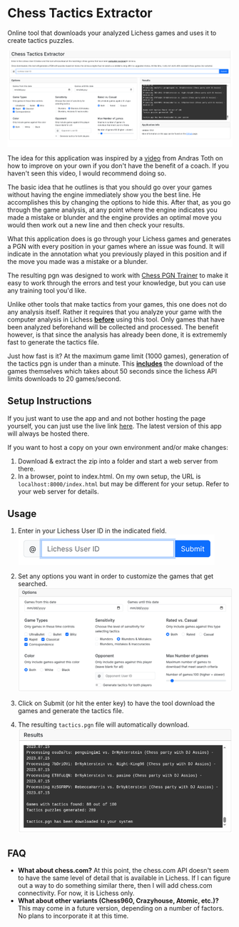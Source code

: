 # Chess Tactics Extractor
Online tool that downloads your analyzed Lichess games and uses it to create tactics puzzles.

![screenshot](./public/screenshots/program.png)

The idea for this application was inspired by a [video](https://www.youtube.com/watch?v=f8QrRbmaHxE) from Andras Toth on how to improve on your own if you don't have the benefit of a coach.  If you haven't seen this video, I would recommend doing so.

The basic idea that he outlines is that you should go over your games without having the engine immediately show you the best line. He accomplishes this by changing the options to hide this.  After that, as you go through the game analysis, at any point where the engine indicates you made a mistake or blunder and the engine provides an optimal move you would then work out a new line and then check your results.

What this application does is go through your Lichess games and generates a PGN with every position in your games where an issue was found. It will indicate in the annotation what you previously played in this position and if the move you made was a mistake or a blunder. 

The resulting pgn was designed to work with [Chess PGN Trainer](https://rodpolako.github.io) to make it easy to work through the errors and test your knowledge, but you can use any training tool you'd like.

Unlike other tools that make tactics from your games, this one does not do any analysis itself. Rather it requires that you analyze your game with the computer analysis in Lichess <ins>**before**</ins> using this tool. Only games that have been analyzed beforehand will be collected and processed. The benefit however, is that since the analysis has already been done, it is extrememly fast to generate the tactics file.  

Just how fast is it?  At the maximum game limit (1000 games), generation of the tactics pgn is under than a minute. This <ins>**includes**</ins> the download of the games themselves which takes about 50 seconds since the lichess API limits downloads to 20 games/second.

## Setup Instructions ##
If you just want to use the app and and not bother hosting the page yourself, you can just use the live link [here](https://rodpolako.github.io/cte). The latest version of this app will always be hosted there.

If you want to host a copy on your own environment and/or make changes:

1. Download & extract the zip into a folder and start a web server from there.
2. In a browser, point to index.html. On my own setup, the URL is ```localhost:8000/index.html``` but may be different for your setup. Refer to your web server for details.


## Usage ##
1. Enter in your Lichess User ID in the indicated field.
![screenshot](./public/screenshots/step1.png)

2. Set any options you want in order to customize the games that get searched.
![screenshot](./public/screenshots/options.png)

3. Click on Submit (or hit the enter key) to have the tool download the games and generate the tactics file.
4. The resulting ```tactics.pgn``` file will automatically download.
![screenshot](./public/screenshots/output.png)

## FAQ ##
* **What about chess.com?** At this point, the chess.com API doesn't seem to have the same level of detail that is available in Lichess. If I can figure out a way to do something similar there, then I will add chess.com connectivity.  For now, it is Lichess only.
* **What about other variants (Chess960, Crazyhouse, Atomic, etc.)?**  This may come in a future version, depending on a number of factors.  No plans to incorporate it at this time.
